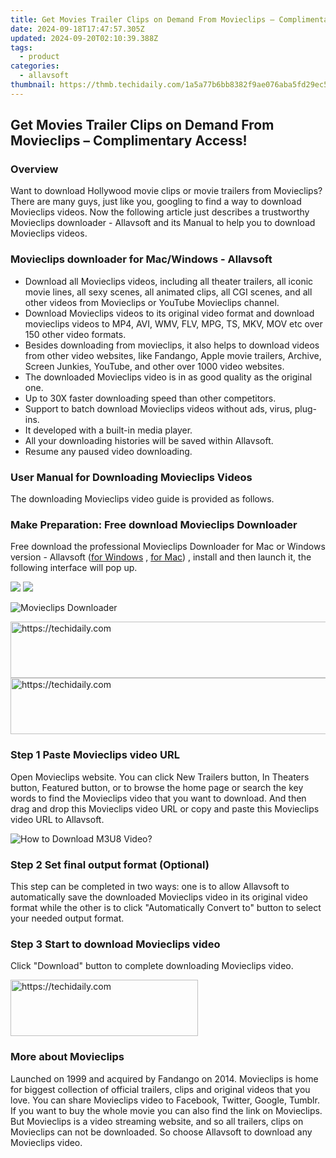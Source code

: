 ```yaml
---
title: Get Movies Trailer Clips on Demand From Movieclips – Complimentary Access!
date: 2024-09-18T17:47:57.305Z
updated: 2024-09-20T02:10:39.388Z
tags:
  - product
categories:
  - allavsoft
thumbnail: https://thmb.techidaily.com/1a5a77b6bb8382f9ae076aba5fd29ec526a7185503287d136a96a308fa63833f.jpg
---
```


## Get Movies Trailer Clips on Demand From Movieclips – Complimentary Access!

### Overview

Want to download Hollywood movie clips or movie trailers from Movieclips? There are many guys, just like you, googling to find a way to download Movieclips videos. Now the following article just describes a trustworthy Movieclips downloader - Allavsoft and its Manual to help you to download Movieclips videos.

### Movieclips downloader for Mac/Windows - Allavsoft

* Download all Movieclips videos, including all theater trailers, all iconic movie lines, all sexy scenes, all animated clips, all CGI scenes, and all other videos from Movieclips or YouTube Movieclips channel.
* Download Movieclips videos to its original video format and download movieclips videos to MP4, AVI, WMV, FLV, MPG, TS, MKV, MOV etc over 150 other video formats.
* Besides downloading from movieclips, it also helps to download videos from other video websites, like Fandango, Apple movie trailers, Archive, Screen Junkies, YouTube, and other over 1000 video websites.
* The downloaded Movieclips video is in as good quality as the original one.
* Up to 30X faster downloading speed than other competitors.
* Support to batch download Movieclips videos without ads, virus, plug-ins.
* It developed with a built-in media player.
* All your downloading histories will be saved within Allavsoft.
* Resume any paused video downloading.

### User Manual for Downloading Movieclips Videos

The downloading Movieclips video guide is provided as follows.

### Make Preparation: Free download Movieclips Downloader

Free download the professional Movieclips Downloader for Mac or Windows version - Allavsoft ([for Windows](https://tools.techidaily.com/allavsoft/products/) , [for Mac](https://tools.techidaily.com/allavsoft/products/)) , install and then launch it, the following interface will pop up.

[![](https://www.allavsoft.com/how-to/../images/how-to/free-download-win.jpg)](https://tools.techidaily.com/allavsoft/products/) [![](https://www.allavsoft.com/how-to/../images/how-to/free-download-mac.jpg)](https://tools.techidaily.com/allavsoft/products/)

![Movieclips Downloader](https://www.allavsoft.com/how-to/../images/allavsoft/screen-shot-600.jpg)

<!-- affiliate ads begin -->
<a href="https://unicoeye.pxf.io/c/5597632/2134240/18498" target="_top" id="2134240">
  <img src="//a.impactradius-go.com/display-ad/18498-2134240" border="0" alt="https://techidaily.com" width="540" height="90"/>
</a>
<img height="0" width="0" src="https://unicoeye.pxf.io/i/5597632/2134240/18498" style="position:absolute;visibility:hidden;" border="0" />
<!-- affiliate ads end -->

<!-- affiliate ads begin -->
<a href="https://laganoo.pxf.io/c/5597632/1657386/16446" target="_top" id="1657386">
  <img src="//a.impactradius-go.com/display-ad/16446-1657386" border="0" alt="https://techidaily.com" width="728" height="90"/>
</a>
<img height="0" width="0" src="https://laganoo.pxf.io/i/5597632/1657386/16446" style="position:absolute;visibility:hidden;" border="0" />
<!-- affiliate ads end -->

### Step 1 Paste Movieclips video URL

Open Movieclips website. You can click New Trailers button, In Theaters button, Featured button, or to browse the home page or search the key words to find the Movieclips video that you want to download. And then drag and drop this Movieclips video URL or copy and paste this Movieclips video URL to Allavsoft.

![How to Download M3U8 Video?](https://www.allavsoft.com/how-to/../images/how-to/download-rtmp-video/download-rtmp-video.jpg)

### Step 2 Set final output format (Optional)

This step can be completed in two ways: one is to allow Allavsoft to automatically save the downloaded Movieclips video in its original video format while the other is to click "Automatically Convert to" button to select your needed output format.

### Step 3 Start to download Movieclips video

Click "Download" button to complete downloading Movieclips video.

<!-- affiliate ads begin -->
<a href="https://aligracehair.sjv.io/c/5597632/2135369/19272" target="_top" id="2135369">
  <img src="//a.impactradius-go.com/display-ad/19272-2135369" border="0" alt="https://techidaily.com" width="300" height="90"/>
</a>
<img height="0" width="0" src="https://aligracehair.sjv.io/i/5597632/2135369/19272" style="position:absolute;visibility:hidden;" border="0" />
<!-- affiliate ads end -->

### More about Movieclips

Launched on 1999 and acquired by Fandango on 2014\. Movieclips is home for biggest collection of official trailers, clips and original videos that you love. You can share Movieclips video to Facebook, Twitter, Google, Tumblr. If you want to buy the whole movie you can also find the link on Movieclips. But Movieclips is a video streaming website, and so all trailers, clips on Movieclips can not be downloaded. So choose Allavsoft to download any Movieclips video.

<ins class="adsbygoogle"
     style="display:block"
     data-ad-format="autorelaxed"
     data-ad-client="ca-pub-7571918770474297"
     data-ad-slot="1223367746"></ins>

<ins class="adsbygoogle"
     style="display:block"
     data-ad-client="ca-pub-7571918770474297"
     data-ad-slot="8358498916"
     data-ad-format="auto"
     data-full-width-responsive="true"></ins>
